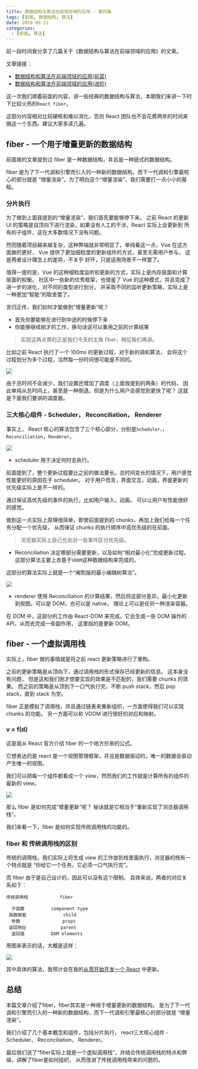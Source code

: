 ```yaml
---
title: 数据结构与算法在前端领域的应用 - 第四篇
tags: [前端, 数据结构, 算法]
date: 2019-09-21
categories: 
  - [前端, 算法]
---
```



前一段时间我分享了几篇关于《数据结构与算法在前端领域的应用》的文章。

文章链接：

- [数据结构和算法在前端领域的应用(前菜)](https://juejin.im/post/5d3dc8466fb9a07efc49d0a9)
- [数据结构和算法在前端领域的应用(进阶)](https://juejin.im/post/5d4289046fb9a06ad229ad21)

这一次我们顺着前面的内容，讲一些经典的数据结构与算法，本期我们来讲一下时下比较火热的`React fiber`。

这部分内容相对比较硬核和难以消化，否则 React 团队也不会花费两年的时间来搞这一个东西。建议大家多读几遍。

<!-- more -->

## fiber - 一个用于增量更新的数据结构

前面我的文章提到过 fiber 是一种数据结构，并且是一种链式的数据结构。

fiber 是为了下一代调和引擎而引入的一种新的数据结构，而下一代调和引擎最核心的部分就是
“增量渲染”。为了明白这个“增量渲染”，我们需要打一点小小的基础。

### 分片执行

为了做到上面我提到的“增量渲染”，我们首先要能够停下来。
之前 React 的更新 UI 的策略是自顶向下进行渲染，如果没有人工的干涉，React 实际上会更新到
所有的子组件，这在大多数情况下没有问题。

然而随着项目越来越复杂，这种弊端就非常明显了。单纯看这一点，Vue 在这方面做的更好，
Vue 提供了更加细粒度的更新组件的方式，甚至无需用户参与。 这是两者设计理念上的差异，不关乎
好坏，只是适用场景不一样罢了。

值得一提的是，Vue 的这种细粒度监听和更新的方式，实际上是内存层面和计算层面的权衡。
社区中一些新的优秀框架，也借鉴了 Vue 的这种模式，并且完成了进一步的进化，对不同的类型进行划分，
并采取不同的监听更新策略，实际上是一种更加“智能“的取舍罢了。

言归正传，我们如何才能做到”增量更新“呢？

- 首先你要能够在进行到中途的时候停下来
- 你能够继续刚才的工作，换句话说可以重用之前的计算结果

> 实现这两点靠的正是我们今天的主角 fiber，稍后我们再讲。

比如之前 React 执行了一个 100ms 的更新过程，对于新的调和算法，
会将这个过程划分为多个过程，当然每一份时间很可能是不同的。

![](https://lucifer-1259702774.cos.ap-shanghai.myqcloud.com/2019-09-20-112752.jpg)

由于总时间不会减少，我们设置还增加了调度（上面我提到的两条）的代码，
因此单纯从总时间上，甚至是一种倒退。但是为什么用户会感觉到更快了呢？
这就是下面我们要讲的调度器。

### 三大核心组件 - Scheduler， Reconciliation， Renderer

事实上， React 核心的算法包含了三个核心部分，分别是`Scheduler，`， `Reconciliation`，`Renderer`。

![](https://lucifer-1259702774.cos.ap-shanghai.myqcloud.com/2019-09-20-112753.jpg)

- scheduler 用于决定何时去执行。

前面提到了，整个更新过程要比之前的做法要长。总时间变长的情况下，用户感觉性能更好的原因在于
scheduler。 对于用户而言，界面交互，动画，界面更新的优先级实际上是不一样的。

通过保证高优先级的事件的执行，比如用户输入，动画。 可以让用户有性能很好的感觉。

做到这一点实际上原理很简单，即使前面提到的 chunks，再加上我们给每一个任务分配一个优先级，
从而保证 chunks 的执行顺序中高优先级的在前面。

> 浏览器实际上自己也会对一些事件区分优先级。

- Reconciliation 决定哪部分需要更新，以及如何“相对最小化”完成更新过程。
  这部分算法主要上衣基于`VDOM`这种数据结构来完成的。

这部分的算法实际上就是一个“阉割版的最小编辑树算法”。

![](https://lucifer-1259702774.cos.ap-shanghai.myqcloud.com/2019-09-20-112754.jpg)

- renderer 使用 Reconciliation 的计算结果，然后将这部分差异，最小化更新到视图。可以是 DOM，也可以是
  native， 理论上可以是任何一种渲染容器。

在 DOM 中，这部分的工作由 React-DOM 来完成。它会生成一些 DOM 操作的 API，从而去完成一些副作用，
这里指的是更新 DOM。

## fiber - 一个虚拟调用栈

实际上，fiber 做的事情就是将之前 react 更新策略进行了重构。

之前的更新策略是从顶向下，通过调用栈的形式保存已经更新的信息。
这本身没有问题， 但是这和我们刚才想要实现的效果是不匹配的，我们需要 chunks 的效果。
而之前的策略是从顶到下一口气执行完，不断 push stack，然后 pop stack，直到 stack 为空。

fiber 正是模拟了调用栈，并且通过链表来重新组织，一方面使得我们可以实现 chunks 的功能。
另一方面可以和 VDOM 进行很好的对应和映射。

### v = f(d)

这是我从 React 官方介绍 fiber 的一个地方抄来的公式。

它想表达的是 react 是一个视图管理框架，并且是数据驱动的，唯一的数据会驱动产生唯一的视图。

我们可以把每一个组件都看成一个 view，然而我们的工作就是计算所有的组件的最新的 view。

![](https://lucifer-1259702774.cos.ap-shanghai.myqcloud.com/2019-09-20-112755.jpg)

那么 fiber 是如何完成“增量更新”呢？ 秘诀就是它相当于“重新实现了浏览器调用栈”。

我们来看一下，fiber 是如何实现传统调用栈的功能的。

### fiber 和 传统调用栈的区别

传统的调用栈，我们实际上将生成 view 的工作放到栈里面执行，浏览器的栈有一个特点就是
“你给它一个任务，它必须一口气执行完”。

而 fiber 由于是自己设计的，因此可以没有这个限制。 具体来说，两者的对应关系如下：

```
传统调用栈            fiber

  子函数          component type
 函数嵌套              child
  参数                props
 返回地址             parent
  返回值          DOM elements

```

用图来表示的话，大概是这样：



![](https://lucifer-1259702774.cos.ap-shanghai.myqcloud.com/2019-09-20-112757.jpg)

其中具体的算法，我预计会在我的[从零开始开发一个 React](https://github.com/azl397985856/mono-react) 中更新。

## 总结

本篇文章介绍了fiber，fiber其实是一种用于增量更新的数据结构。
是为了下一代调和引擎而引入的一种新的数据结构，而下一代调和引擎最核心的部分就是
“增量渲染”。

我们介绍了几个基本概念和组件，包括分片执行， react三大核心组件 - Scheduler， Reconciliation， Renderer。

最后我们说了“fiber实际上就是一个虚拟调用栈”，并结合传统调用栈的特点和弊端，讲解了fiber是如何组织，
从而改进了传统调用栈带来的问题的。
